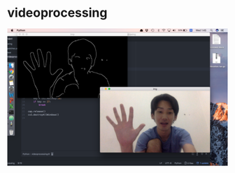 # videoprocessing
![alt example](https://github.com/kazukiminemura/videoprocessing/blob/master/Screen%20Shot%202017-09-27%20at%201.45.04%20AM.png)
